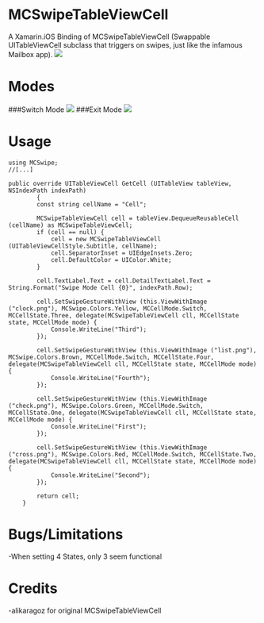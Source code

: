 MCSwipeTableViewCell
====================

A Xamarin.iOS Binding of MCSwipeTableViewCell (Swappable UITableViewCell subclass that triggers on swipes, just like the infamous Mailbox app).
<img src="https://raw.github.com/alikaragoz/MCSwipeTableViewCell/master/github-assets/mcswipe-front.png" />

Modes
====================
###Switch Mode
<img src="https://raw.github.com/alikaragoz/MCSwipeTableViewCell/master/github-assets/mcswipe-switch.gif" />
###Exit Mode
<img src="https://raw.github.com/alikaragoz/MCSwipeTableViewCell/master/github-assets/mcswipe-exit.gif" />


Usage
====================
	using MCSwipe;
	//[...]
			
	public override UITableViewCell GetCell (UITableView tableView, NSIndexPath indexPath)
			{
			const string cellName = "Cell";

			MCSwipeTableViewCell cell = tableView.DequeueReusableCell (cellName) as MCSwipeTableViewCell;
			if (cell == null) {
				cell = new MCSwipeTableViewCell (UITableViewCellStyle.Subtitle, cellName);
				cell.SeparatorInset = UIEdgeInsets.Zero;
				cell.DefaultColor = UIColor.White;
			}
				
			cell.TextLabel.Text = cell.DetailTextLabel.Text = String.Format("Swipe Mode Cell {0}", indexPath.Row);

			cell.SetSwipeGestureWithView (this.ViewWithImage ("clock.png"), MCSwipe.Colors.Yellow, MCCellMode.Switch, MCCellState.Three, delegate(MCSwipeTableViewCell cll, MCCellState state, MCCellMode mode) {
				Console.WriteLine("Third");
			});

			cell.SetSwipeGestureWithView (this.ViewWithImage ("list.png"), MCSwipe.Colors.Brown, MCCellMode.Switch, MCCellState.Four, delegate(MCSwipeTableViewCell cll, MCCellState state, MCCellMode mode) {
				Console.WriteLine("Fourth");
			});
				
			cell.SetSwipeGestureWithView (this.ViewWithImage ("check.png"), MCSwipe.Colors.Green, MCCellMode.Switch, MCCellState.One, delegate(MCSwipeTableViewCell cll, MCCellState state, MCCellMode mode) {
				Console.WriteLine("First");
			});

			cell.SetSwipeGestureWithView (this.ViewWithImage ("cross.png"), MCSwipe.Colors.Red, MCCellMode.Switch, MCCellState.Two, delegate(MCSwipeTableViewCell cll, MCCellState state, MCCellMode mode) {
				Console.WriteLine("Second");
			});
				
			return cell;
		}



Bugs/Limitations
====================
-When setting 4 States, only 3 seem functional<br />


Credits
====================
-alikaragoz for original MCSwipeTableViewCell